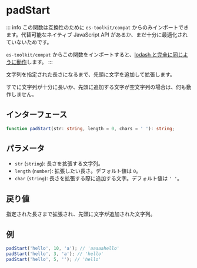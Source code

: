 # padStart

::: info
この関数は互換性のために `es-toolkit/compat` からのみインポートできます。代替可能なネイティブ JavaScript API があるか、まだ十分に最適化されていないためです。

`es-toolkit/compat` からこの関数をインポートすると、[lodash と完全に同じように動作](../../../compatibility.md)します。
:::

文字列を指定された長さになるまで、先頭に文字を追加して拡張します。

すでに文字列が十分に長いか、先頭に追加する文字が空文字列の場合は、何も動作しません。

## インターフェース

```typescript
function padStart(str: string, length = 0, chars = ' '): string;
```

## パラメータ

- `str` (`string`): 長さを拡張する文字列。
- `length` (`number`): 拡張したい長さ。デフォルト値は `0`。
- `char` (`string`): 長さを拡張する際に追加する文字。デフォルト値は `' '`。

## 戻り値

指定された長さまで拡張され、先頭に文字が追加された文字列。

## 例

```javascript
padStart('hello', 10, 'a'); // 'aaaaahello'
padStart('hello', 3, 'a'); // 'hello'
padStart('hello', 5, ''); // 'hello'
```
